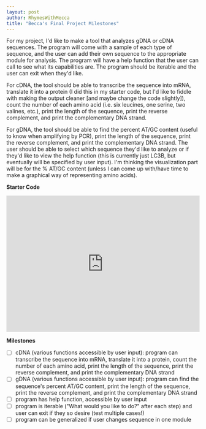 ```yaml
---
layout: post
author: RhymesWithMecca
title: "Becca's Final Project Milestones"
---
```


For my project, I'd like to make a tool that analyzes gDNA or cDNA sequences.  The program will come with a sample of each type of sequence, and the user can add their own sequence to the appropriate module for analysis.  The program will have a help function that the user can call to see what its capabilities are.  The program should be iterable and the user can exit when they'd like.  

For cDNA, the tool should be able to transcribe the sequence into mRNA, translate it into a protein (I did this in my starter code, but I'd like to fiddle with making the output cleaner [and maybe change the code slightly]), count the number of each amino acid (i.e. six leucines, one serine, two valines, etc.), print the length of the sequence, print the reverse complement, and print the complementary DNA strand.

For gDNA, the tool should be able to find the percent AT/GC content (useful to know when amplifying by PCR), print the length of the sequence, print the reverse complement, and print the complementary DNA strand. The user should be able to select which sequence they'd like to analyze or if they'd like to view the help function (this is currently just LC3B, but eventually will be specified by user input).  I'm thinking the visualization part will be for the % AT/GC content (unless I can come up with/have time to make a graphical way of representing amino acids).  
 
**Starter Code**

<iframe src="https://trinket.io/embed/python3/84d05dedeb" width="100%" height="356" frameborder="0" marginwidth="0" marginheight="0" allowfullscreen></iframe>

**Milestones**

  - [ ] cDNA (various functions accessible by user input): program can transcribe the sequence into mRNA, translate it into a protein, count the number of each amino acid, print the length of the sequence, print the reverse complement, and print the complementary DNA strand
  - [ ] gDNA (various functions accessible by user input): program can find the sequence's percent AT/GC content, print the length of the sequence, print the reverse complement, and print the complementary DNA strand
  - [ ] program has help function, accessible by user input
  - [ ] program is iterable ("What would you like to do?" after each step) and user can exit if they so desire (test multiple cases!)
  - [ ] program can be generalized if user changes sequence in one module
